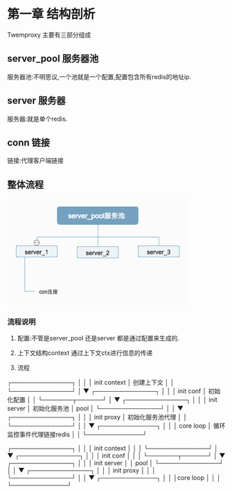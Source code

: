 # 第一章 结构剖析

Twemproxy 主要有三部分组成

## server_pool 服务器池

服务器池:不明思议,一个池就是一个配置,配置包含所有redis的地址ip.

## server 服务器

服务器:就是单个redis.

## conn 链接

链接:代理客户端链接

## 整体流程

![Image5](./../static/image/server_pool服务池.png "整体流程")

### 流程说明

1. 配置:不管是server_pool 还是server 都是通过配置来生成的.

2. 上下文结构context 通过上下文ctx进行信息的传递

3. 流程

┌──────────────┐
│              │
│ init context │  创建上下文
│              │
└──────────────┘
        │
        ▼
┌──────────────┐
│              │
│   init conf  │  初始化配置
│              │
└───────┬──────┘
        │
        ▼
┌──────────────┐
│              │
│  init server │  初始化服务池
│      pool    │
└──────────────┘
        │
        │
        ▼
┌──────────────┐
│              │
│  init proxy  │  初始化服务池代理
│              │
└──────────────┘
        │
        │
        ▼
 ┌─────────────┐
 │             │
 │  core loop  │  循环监控事件代理链接redis
 │             │
 └─────────────┘

 ┌──────────────┐
 │              │
 │ init context │
 │              │
 └──────────────┘
         │
         ▼
 ┌──────────────┐
 │              │
 │ init conf    │
 │              │
 └───────┬──────┘
         │
         ▼
 ┌──────────────┐
 │              │
 │ init server  │
 │    pool      │
 └──────────────┘
         │
         │
         ▼
 ┌──────────────┐
 │              │
 │ init proxy   │
 │              │
 └──────────────┘
         │
         │
         ▼
  ┌─────────────┐
  │             │
  │core loop    │
  │             │
  └─────────────┘
